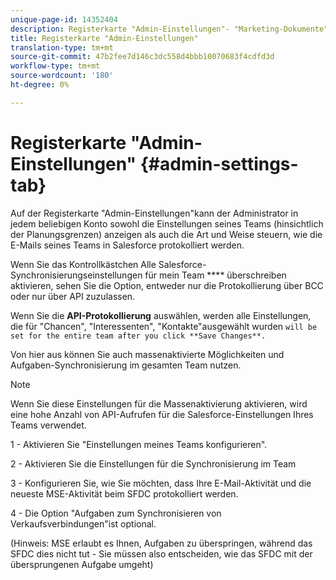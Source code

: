 ```yaml
---
unique-page-id: 14352404
description: Registerkarte "Admin-Einstellungen"- "Marketing-Dokumente"- Produktdokumentation
title: Registerkarte "Admin-Einstellungen"
translation-type: tm+mt
source-git-commit: 47b2fee7d146c3dc558d4bbb10070683f4cdfd3d
workflow-type: tm+mt
source-wordcount: '180'
ht-degree: 0%

---
```



# Registerkarte &quot;Admin-Einstellungen&quot; {#admin-settings-tab}

Auf der Registerkarte &quot;Admin-Einstellungen&quot;kann der Administrator in jedem beliebigen Konto sowohl die Einstellungen seines Teams (hinsichtlich der Planungsgrenzen) anzeigen als auch die Art und Weise steuern, wie die E-Mails seines Teams in Salesforce protokolliert werden.

Wenn Sie das Kontrollkästchen Alle Salesforce-Synchronisierungseinstellungen für mein Team **** überschreiben aktivieren, sehen Sie die Option, entweder nur die Protokollierung über BCC oder nur über API zuzulassen.

Wenn Sie die **API-Protokollierung** auswählen, werden alle Einstellungen, die für &quot;Chancen&quot;, &quot;Interessenten&quot;, &quot;Kontakte&quot;ausgewählt wurden `will be set for the entire team after you click **Save Changes**.`

Von hier aus können Sie auch massenaktivierte Möglichkeiten und Aufgaben-Synchronisierung im gesamten Team nutzen.

>[!NOTE]
>
>Wenn Sie diese Einstellungen für die Massenaktivierung aktivieren, wird eine hohe Anzahl von API-Aufrufen für die Salesforce-Einstellungen Ihres Teams verwendet.

1 - Aktivieren Sie &quot;Einstellungen meines Teams konfigurieren&quot;.

2 - Aktivieren Sie die Einstellungen für die Synchronisierung im Team

3 - Konfigurieren Sie, wie Sie möchten, dass Ihre E-Mail-Aktivität und die neueste MSE-Aktivität beim SFDC protokolliert werden.

4 - Die Option &quot;Aufgaben zum Synchronisieren von Verkaufsverbindungen&quot;ist optional.

(Hinweis: MSE erlaubt es Ihnen, Aufgaben zu überspringen, während das SFDC dies nicht tut - Sie müssen also entscheiden, wie das SFDC mit der übersprungenen Aufgabe umgeht)

